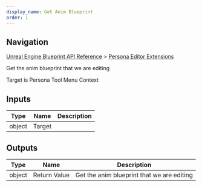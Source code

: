 ```yaml
---
display_name: Get Anim Blueprint
order: 1
---
```

## Navigation

[Unreal Engine Blueprint API Reference](https://dev.epicgames.com/documentation/en-us/unreal-engine/BlueprintAPI) > [Persona Editor Extensions](https://dev.epicgames.com/documentation/en-us/unreal-engine/BlueprintAPI/PersonaEditorExtensions)

Get the anim blueprint that we are editing

Target is Persona Tool Menu Context

## Inputs

| Type | Name | Description |
| --- | --- | --- |
| object | Target |  |

## Outputs

| Type | Name | Description |
| --- | --- | --- |
| object | Return Value | Get the anim blueprint that we are editing |

